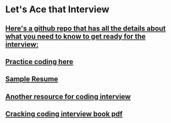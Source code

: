 # Let's Ace that Interview

## [Here's a github repo that has all the details about what you need to know to get ready for the interview:](https://github.com/jwasham/coding-interview-university)

## [Practice coding here](https://www.topcoder.com/)

## [Sample Resume](https://docs.google.com/document/d/1NVwXb59D9o5R_7R9XYAfOJ7HvtxPGsibE2yVdB9q7lo/edit)

## [Another resource for coding interview](https://github.com/yangshun/tech-interview-handbook)

## [Cracking coding interview book pdf](https://slack-files.com/files-pri-safe/T1D4KRBR8-FH5AQKXA8/cracking_the____coding_interview___pdfdrive.com__.pdf?c=1553120553-d69588cbf9eb65ce47db884727ebd9c909641624)
